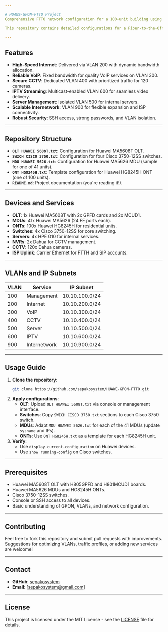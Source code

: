 ```yaml
---

# HUAWE-GPON-FTTO Project  
Comprehensive FTTO network configuration for a 100-unit building using Huawei Access and Cisco devices for Core.

This repository contains detailed configurations for a Fiber-to-the-Office (FTTO) and (FTTH) network deployed in a 100-unit commercial building. The setup integrates Huawei OLTs, MDUs, and ONTs with Cisco switches to deliver high-speed internet, VoIP, IPTV, CCTV, and server services. The project ensures secure, scalable, and efficient network management with isolated VLANs and optimized traffic profiles.

---
```


## Features  
- **High-Speed Internet**: Delivered via VLAN 200 with dynamic bandwidth allocation.  
- **Reliable VoIP**: Fixed bandwidth for quality VoIP services on VLAN 300.  
- **Secure CCTV**: Dedicated VLAN 400 with prioritized traffic for 120 cameras.  
- **IPTV Streaming**: Multicast-enabled VLAN 600 for seamless video delivery.  
- **Server Management**: Isolated VLAN 500 for internal servers.  
- **Scalable Internetwork**: VLAN 900 for flexible expansion and ISP connectivity.  
- **Robust Security**: SSH access, strong passwords, and VLAN isolation.  

---

## Repository Structure  
- **`OLT HUAWEI 5608T.txt`**: Configuration for Huawei MA5608T OLT.  
- **`SWICH CISCO 3750.txt`**: Configuration for four Cisco 3750-12SS switches.  
- **`MDU HUAWEI 5626.txt`**: Configuration for Huawei MA5626 MDU (sample for one of 41 units).  
- **`ONT HG8245H.txt`**: Template configuration for Huawei HG8245H ONT (one of 100 units).  
- **`README.md`**: Project documentation (you're reading it!).  

---

## Devices and Services  
- **OLT**: 1x Huawei MA5608T with 2x GPFD cards and 2x MCUD1.  
- **MDUs**: 41x Huawei MA5626 (24 FE ports each).  
- **ONTs**: 100x Huawei HG8245H for residential units.  
- **Switches**: 4x Cisco 3750-12SS for core switching.  
- **Servers**: 4x HPE G10 for internal services.  
- **NVRs**: 2x Dahua for CCTV management.  
- **CCTV**: 120x Dahua cameras.  
- **ISP Uplink**: Carrier Ethernet for FTTH and SIP accounts.  

---

## VLANs and IP Subnets  
| VLAN | Service       | IP Subnet          |  
|------|---------------|--------------------|  
| 100  | Management    | 10.10.100.0/24     |  
| 200  | Internet      | 10.10.200.0/24     |  
| 300  | VoIP          | 10.10.300.0/24     |  
| 400  | CCTV          | 10.10.400.0/24     |  
| 500  | Server        | 10.10.500.0/24     |  
| 600  | IPTV          | 10.10.600.0/24     |  
| 900  | Internetwork  | 10.10.900.0/24     |  

---

## Usage Guide  
1. **Clone the repository**:  
   ```bash  
   git clone https://github.com/sepakosystem/HUAWE-GPON-FTTO.git  
   ```  
2. **Apply configurations**:  
   - **OLT**: Upload `OLT HUAWEI 5608T.txt` via console or management interface.  
   - **Switches**: Copy `SWICH CISCO 3750.txt` sections to each Cisco 3750 switch.  
   - **MDUs**: Adapt `MDU HUAWEI 5626.txt` for each of the 41 MDUs (update `sysname` and IPs).  
   - **ONTs**: Use `ONT HG8245H.txt` as a template for each HG8245H unit.  
3. **Verify**:  
   - Use `display current-configuration` on Huawei devices.  
   - Use `show running-config` on Cisco switches.  

---

## Prerequisites  
- Huawei MA5608T OLT with H805GPFD and H801MCUD1 boards.  
- Huawei MA5626 MDUs and HG8245H ONTs.  
- Cisco 3750-12SS switches.  
- Console or SSH access to all devices.  
- Basic understanding of GPON, VLANs, and network configuration.  

---

## Contributing  
Feel free to fork this repository and submit pull requests with improvements. Suggestions for optimizing VLANs, traffic profiles, or adding new services are welcome!  

---

## Contact  
- **GitHub**: [sepakosystem](https://github.com/sepakosystem)  
- **Email**: [sepakosystem@gmail.com]

---

## License  
This project is licensed under the MIT License - see the [LICENSE](LICENSE) file for details.  

   
